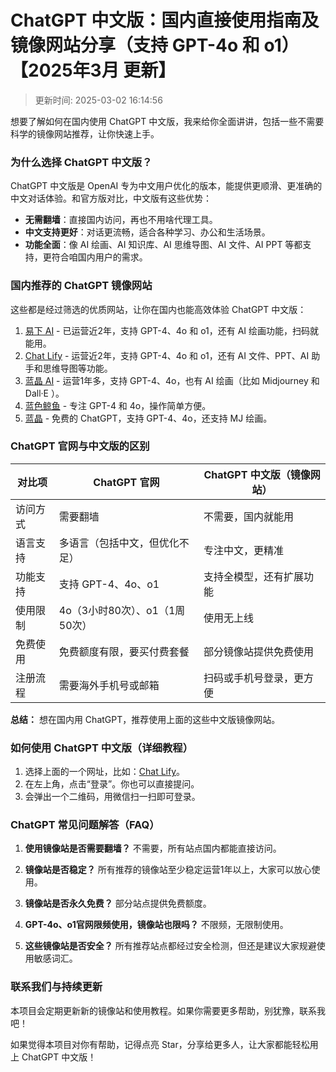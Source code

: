 # ChatGPT 中文版：国内直接使用指南及镜像网站分享（支持 GPT-4o 和 o1）【2025年3月 更新】

>更新时间: 2025-03-02 16:14:56

想要了解如何在国内使用 ChatGPT 中文版，我来给你全面讲讲，包括一些不需要科学的镜像网站推荐，让你快速上手。

### 为什么选择 ChatGPT 中文版？
ChatGPT 中文版是 OpenAI 专为中文用户优化的版本，能提供更顺滑、更准确的中文对话体验。和官方版对比，中文版有这些优势：

- **无需翻墙**：直接国内访问，再也不用啥代理工具。
- **中文支持更好**：对话更流畅，适合各种学习、办公和生活场景。
- **功能全面**：像 AI 绘画、AI 知识库、AI 思维导图、AI 文件、AI PPT 等都支持，更符合咱国内用户的需求。

### 国内推荐的 ChatGPT 镜像网站
这些都是经过筛选的优质网站，让你在国内也能高效体验 ChatGPT 中文版：

1. [易下 AI](https://www.yixiaai.com/) - 已运营近2年，支持 GPT-4、4o 和 o1，还有 AI 绘画功能，扫码就能用。
2. [Chat Lify](https://chat.lify.vip/) - 运营近2年，支持 GPT-4、4o 和 o1，还有 AI 文件、PPT、AI 助手和思维导图等功能。
3. [蓝晶 AI](https://guide1.lanjing.ai/) - 运营1年多，支持 GPT-4、4o，也有 AI 绘画（比如 Midjourney 和 Dall·E ）。
4. [蓝色鲸鱼](https://ai.lansejingyu.com/) - 专注 GPT-4 和 4o，操作简单方便。
5. [蓝晶](https://lanjing.ai/) - 免费的 ChatGPT，支持 GPT-4、4o，还支持 MJ 绘画。

### ChatGPT 官网与中文版的区别
| 对比项 | ChatGPT 官网 | ChatGPT 中文版（镜像网站） |
| ------ | ------------- | -------------------------- |
| 访问方式 | 需要翻墙 | 不需要，国内就能用 |
| 语言支持 | 多语言（包括中文，但优化不足） | 专注中文，更精准 |
| 功能支持 | 支持 GPT-4、4o、o1 | 支持全模型，还有扩展功能 |
| 使用限制 | 4o（3小时80次）、o1（1周50次） | 使用无上线 |
| 免费使用 | 免费额度有限，要买付费套餐 | 部分镜像站提供免费使用 |
| 注册流程 | 需要海外手机号或邮箱 | 扫码或手机号登录，更方便 |

**总结：** 想在国内用 ChatGPT，推荐使用上面的这些中文版镜像网站。

### 如何使用 ChatGPT 中文版（详细教程）
1. 选择上面的一个网址，比如：[Chat Lify](https://chat.lify.vip/)。
2. 在左上角，点击“登录”。你也可以直接提问。
3. 会弹出一个二维码，用微信扫一扫即可登录。

### ChatGPT 常见问题解答（FAQ）
1. **使用镜像站是否需要翻墙？**
   不需要，所有站点国内都能直接访问。

2. **镜像站是否稳定？**
   所有推荐的镜像站至少稳定运营1年以上，大家可以放心使用。

3. **镜像站是否永久免费？**
   部分站点提供免费额度。

4. **GPT-4o、o1官网限频使用，镜像站也限吗？**
   不限频，无限制使用。

5. **这些镜像站是否安全？**
   所有推荐站点都经过安全检测，但还是建议大家规避使用敏感词汇。

### 联系我们与持续更新
本项目会定期更新新的镜像站和使用教程。如果你需要更多帮助，别犹豫，联系我吧！

如果觉得本项目对你有帮助，记得点亮 Star，分享给更多人，让大家都能轻松用上 ChatGPT 中文版！
